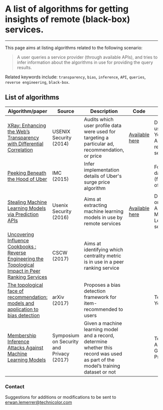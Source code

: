 # A list of algorithms for getting insights of remote (black-box) services.

----------

This page aims at listing algorithms related to the following scenario:

> A user queries a service provider (through available APIs),  and tries to infer information about the algorithms in use for providing the query results.

Related keywords include: `transparency`, `bias`, `inference`, `API`, `queries`, `reverse engineering`, `black-box`.

## List of algorithms

| Algorithm/paper | Source | Description | Code | Test |
| --------------- | ------ | ----------- | ---- | ---- |
| [XRay: Enhancing the Web’s Transparency with Differential Correlation](https://www.usenix.org/node/184394) | USENIX Security (2014) | Audits which user profile data were used for targeting a particular ad, recommendation, or price | [ Available here](https://xray.cs.columbia.edu/) | Demonstrated using Gmail, Youtube, and Amazon recommendation services |
| [ Peeking Beneath the Hood of Uber ](https://dl.acm.org/citation.cfm?id=2815681) | IMC (2015) | Infer implementation details of Uber's surge price algorithm |  | Four weeks of data from Uber (from 43  copies  of  the  Uber  app) |
| [Stealing Machine Learning Models via Prediction APIs](https://www.usenix.org/conference/usenixsecurity16/technical-sessions/presentation/tramer) | Usenix Security (2016) | Aims at extracting machine learning models in use by remote services | [ Available here](https://github.com/ftramer/Steal-ML) | Demonstrated on BigMl and Amazon Machine Learning services |
| [ Uncovering Influence Cookbooks : Reverse Engineering the Topological Impact in Peer Ranking Services](https://dl.acm.org/authorize.cfm?key=N21772) | CSCW (2017) | Aims at identifying which centrality metric is in use in a peer ranking service |  |  |
| [ The topological face of recommendation: models and application to bias detection](https://arxiv.org/abs/1704.08991) | arXiv (2017)| Proposes a bias detection framework for item-recommended to users |  | Tested on Youtube crawls |
| [ Membership Inference Attacks Against Machine Learning Models ](http://ieeexplore.ieee.org/document/7958568/) | Symposium on Security and Privacy (2017) | Given  a  machine  learning model and a record, determine whether this record was used as part of the model’s training dataset or not |  | Tested using Amazon ML and Google Prediction API |

### Contact
Suggestions for additions or modifications to be sent to erwan.lemerrer@technicolor.com

